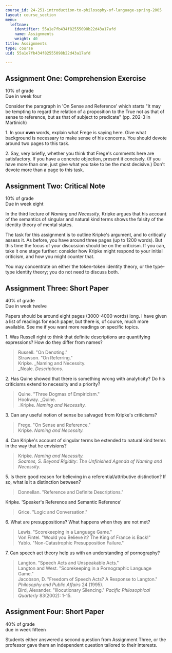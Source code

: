 ```yaml
---
course_id: 24-251-introduction-to-philosophy-of-language-spring-2005
layout: course_section
menu:
  leftnav:
    identifier: 55a1e7fb434f82555098b22d43a17afd
    name: Assignments
    weight: 40
title: Assignments
type: course
uid: 55a1e7fb434f82555098b22d43a17afd

---
```


Assignment One: Comprehension Exercise
--------------------------------------

10% of grade  
Due in week four

Consider the paragraph in 'On Sense and Reference' which starts "It may be tempting to regard the relation of a proposition to the True not as that of sense to reference, but as that of subject to predicate" (pp. 202-3 in Martinich)

1\. In your **own** words, explain what Frege is saying here. Give what background is necessary to make sense of his concerns. You should devote around two pages to this task.

2\. Say, very briefly, whether you think that Frege's comments here are satisfactory. If you have a concrete objection, present it concisely. (If you have more than one, just give what you take to be the most decisive.) Don't devote more than a page to this task.

Assignment Two: Critical Note
-----------------------------

10% of grade  
Due in week eight

In the third lecture of _Naming and Necessity_, Kripke argues that his account of the semantics of singular and natural kind terms shows the falsity of the identity theory of mental states.

The task for this assignment is to outline Kripke's argument, and to critically assess it. As before, you have around three pages (up to 1200 words). But this time the focus of your discussion should be on the criticism. If you can, take it one stage further: consider how Kripke might respond to your initial criticism, and how you might counter that.

You may concentrate on either the token-token identity theory, or the type-type identity theory; you do not need to discuss both.

Assignment Three: Short Paper
-----------------------------

40% of grade  
Due in week twelve

Papers should be around eight pages (3000-4000 words) long. I have given a list of readings for each paper, but there is, of course, much more available. See me if you want more readings on specific topics.

1\. Was Russell right to think that definite descriptions are quantifying expressions? How do they differ from names?

> Russell. "On Denoting."  
> Strawson. "On Referring."  
> Kripke. _Naming and Necessity.  
> _Neale. _Descriptions._

2\. Has Quine showed that there is something wrong with analyticity? Do his criticisms extend to necessity and a priority?

> Quine. "Three Dogmas of Empiricism."  
> Hookway. _Quine.  
> _Kripke. _Naming and Necessity._

3\. Can any useful notion of sense be salvaged from Kripke's criticisms?

> Frege. "On Sense and Reference."  
> Kripke. _Naming and Necessity._

4\. Can Kripke's account of singular terms be extended to natural kind terms in the way that he envisions?

> Kripke. _Naming and Necessity.  
> _Soames, S_. Beyond Rigidity_: _The Unfinished Agenda of Naming and Necessity._

5\. Is there good reason for believing in a referential/attributive distinction? If so, what is it a distinction between?

> Donnellan. "Reference and Definite Descriptions."

Kripke. 'Speaker's Reference and Semantic Reference'

> Grice. "Logic and Conversation."

6\. What are presuppositions? What happens when they are not met?

> Lewis. "Scorekeeping in a Language Game."  
> Von Fintel. "Would you Believe it? The King of France is Back!"  
> Yablo. "Non-Catastrophic Presupposition Failure."

7\. Can speech act theory help us with an understanding of pornography?

> Langton. "Speech Acts and Unspeakable Acts."  
> Langton and West. "Scorekeeping in a Pornographic Language Game."  
> Jacobson, D. "Freedom of Speech Acts? A Response to Langton." _Philosophy and Public_ _Affairs_ 24 (1995).  
> Bird, Alexander. "Illocutionary Silencing." _Pacific Philosophical Quarterly_ 83(2002): 1-15.

Assignment Four: Short Paper
----------------------------

40% of grade  
due in week fifteen

Students either answered a second question from Assignment Three, or the professor gave them an independent question tailored to their interests.